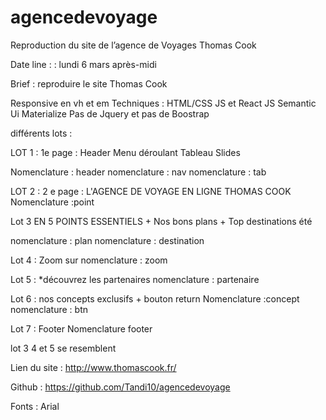 # agencedevoyage

Reproduction du site de l’agence  de Voyages Thomas Cook

Date line : : lundi 6 mars après-midi

Brief : reproduire le site Thomas Cook 

Responsive en vh et em 
Techniques : HTML/CSS JS et React JS
Semantic Ui Materialize
 Pas de Jquery et pas de Boostrap


différents lots :

LOT 1 : 1e page :
Header
Menu déroulant
Tableau
Slides

Nomenclature : header
nomenclature : nav
nomenclature : tab


LOT 2 : 2 e page : L'AGENCE DE VOYAGE EN LIGNE THOMAS COOK 
Nomenclature :point

Lot 3 EN 5 POINTS ESSENTIELS + Nos bons plans + Top destinations été

nomenclature : plan
nomenclature : destination

Lot 4 : Zoom sur
nomenclature : zoom

Lot 5 : *découvrez les partenaires
nomenclature : partenaire

Lot 6 : nos concepts exclusifs + bouton return
Nomenclature :concept
nomenclature : btn

Lot 7 : Footer
Nomenclature footer

lot 3  4 et 5 se resemblent

Lien du site : http://www.thomascook.fr/

Github : https://github.com/Tandi10/agencedevoyage

Fonts : Arial 




